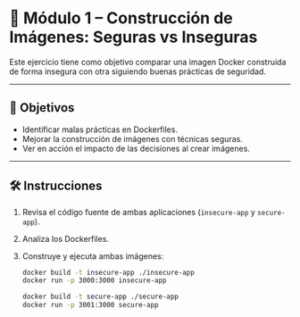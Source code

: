 # 🐳 Módulo 1 – Construcción de Imágenes: Seguras vs Inseguras

Este ejercicio tiene como objetivo comparar una imagen Docker construida de forma insegura con otra siguiendo buenas prácticas de seguridad.

---

## 🎯 Objetivos

- Identificar malas prácticas en Dockerfiles.
- Mejorar la construcción de imágenes con técnicas seguras.
- Ver en acción el impacto de las decisiones al crear imágenes.

---

## 🛠️ Instrucciones

1. Revisa el código fuente de ambas aplicaciones (`insecure-app` y `secure-app`).
2. Analiza los Dockerfiles.
3. Construye y ejecuta ambas imágenes:

   ```bash
   docker build -t insecure-app ./insecure-app
   docker run -p 3000:3000 insecure-app

   docker build -t secure-app ./secure-app
   docker run -p 3001:3000 secure-app
   ```
